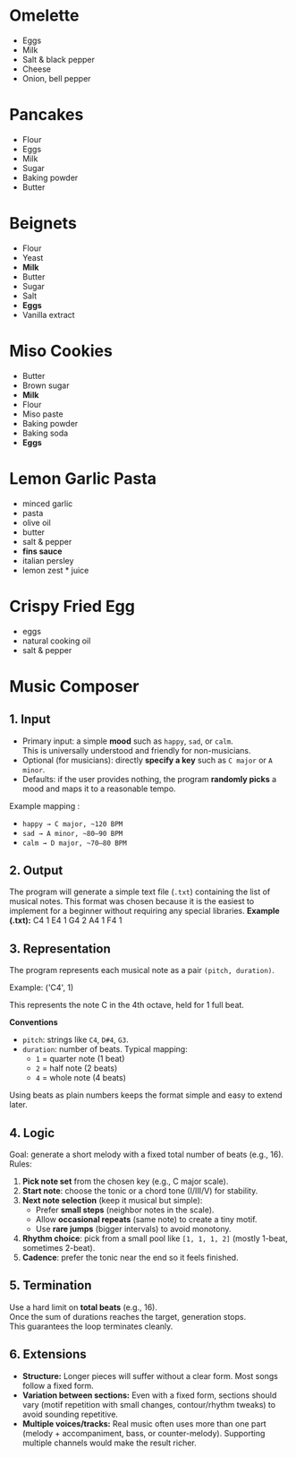 # Omelette
* Eggs
* Milk
* Salt & black pepper
* Cheese
* Onion, bell pepper

# Pancakes
* Flour
* Eggs
* Milk
* Sugar
* Baking powder
* Butter

# Beignets
* Flour
* Yeast
* **Milk**
* Butter
* Sugar
* Salt
* **Eggs**
* Vanilla extract
 
# Miso Cookies
* Butter
* Brown sugar
* **Milk**
* Flour
* Miso paste
* Baking powder
* Baking soda
* **Eggs**

# Lemon Garlic Pasta
* minced garlic
* pasta
* olive oil
* butter
* salt & pepper
* **fins sauce**
* italian persley
* lemon zest * juice
# Crispy Fried Egg
* eggs
* natural cooking oil
* salt & pepper



# Music Composer
## 1. Input
- Primary input: a simple **mood** such as `happy`, `sad`, or `calm`.  
  This is universally understood and friendly for non-musicians.
- Optional (for musicians): directly **specify a key** such as `C major` or `A minor`.
- Defaults: if the user provides nothing, the program **randomly picks** a mood and maps it to a reasonable tempo.

Example mapping :
- `happy → C major, ~120 BPM`
- `sad → A minor, ~80–90 BPM`
- `calm → D major, ~70–80 BPM`

## 2. Output
The program will generate a simple text file (`.txt`) containing the list of musical notes. This format was chosen because it is the easiest to implement for a beginner without requiring any special libraries.
**Example (.txt):**
C4 1
E4 1
G4 2
A4 1
F4 1

## 3. Representation
The program represents each musical note as a pair `(pitch, duration)`.

Example:
('C4', 1)

This represents the note C in the 4th octave, held for 1 full beat.

**Conventions**
- `pitch`: strings like `C4`, `D#4`, `G3`.
- `duration`: number of beats. Typical mapping:
  - `1` = quarter note (1 beat)
  - `2` = half note (2 beats)
  - `4` = whole note (4 beats)

Using beats as plain numbers keeps the format simple and easy to extend later.

## 4. Logic
Goal: generate a short melody with a fixed total number of beats (e.g., 16).
Rules:
1. **Pick note set** from the chosen key (e.g., C major scale).
2. **Start note**: choose the tonic or a chord tone (I/III/V) for stability.
3. **Next note selection** (keep it musical but simple):
   - Prefer **small steps** (neighbor notes in the scale).
   - Allow **occasional repeats** (same note) to create a tiny motif.
   - Use **rare jumps** (bigger intervals) to avoid monotony.
4. **Rhythm choice**: pick from a small pool like `[1, 1, 1, 2]` (mostly 1-beat, sometimes 2-beat).
5. **Cadence**: prefer the tonic near the end so it feels finished.

## 5. Termination
Use a hard limit on **total beats** (e.g., 16).  
Once the sum of durations reaches the target, generation stops.  
This guarantees the loop terminates cleanly.

## 6. Extensions
- **Structure:** Longer pieces will suffer without a clear form. Most songs follow a fixed form.
- **Variation between sections:** Even with a fixed form, sections should vary (motif repetition with small changes, contour/rhythm tweaks) to avoid sounding repetitive.
- **Multiple voices/tracks:** Real music often uses more than one part (melody + accompaniment, bass, or counter-melody). Supporting multiple channels would make the result richer.
